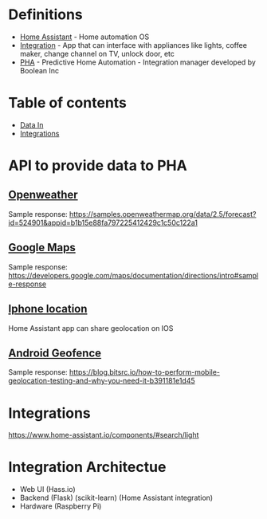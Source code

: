 # Definitions
* [Home Assistant](https://www.home-assistant.io/hassio/) - Home automation OS 
* [Integration](https://www.home-assistant.io/components/#search/light) - App that can interface with appliances like lights, coffee maker, change channel on TV, unlock door, etc
* [PHA](https://github.com/CS3398-Bolians-Booleans/CS3398-Bolians-S2019) - Predictive Home Automation - Integration manager developed by Boolean Inc


# Table of contents
* [Data In](#API-to-provide-data-to-PHA)
* [Integrations](#Integrations)

# API to provide data to PHA

## [Openweather](https://openweathermap.org/appid)

Sample response: https://samples.openweathermap.org/data/2.5/forecast?id=524901&appid=b1b15e88fa797225412429c1c50c122a1


## [Google Maps](https://developers.google.com/maps/documentation/directions/start)


Sample response:
https://developers.google.com/maps/documentation/directions/intro#sample-response


## [Iphone location](https://apps.apple.com/us/app/home-assistant-open-source-home-automation/id1099568401)

Home Assistant app can share geolocation on IOS


## [Android Geofence](https://developer.android.com/training/location/geofencing#java) 

Sample response: https://blog.bitsrc.io/how-to-perform-mobile-geolocation-testing-and-why-you-need-it-b391181e1d45



# Integrations
https://www.home-assistant.io/components/#search/light


# Integration Architectue


* Web UI (Hass.io)
* Backend (Flask) (scikit-learn) (Home Assistant integration)
* Hardware (Raspberry Pi)